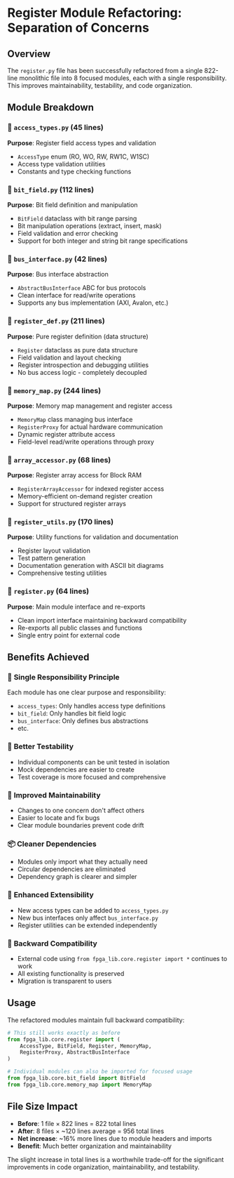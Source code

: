 # Register Module Refactoring: Separation of Concerns

## Overview

The `register.py` file has been successfully refactored from a single 822-line monolithic file into 8 focused modules, each with a single responsibility. This improves maintainability, testability, and code organization.

## Module Breakdown

### 📁 `access_types.py` (45 lines)
**Purpose**: Register field access types and validation
- `AccessType` enum (RO, WO, RW, RW1C, W1SC)
- Access type validation utilities
- Constants and type checking functions

### 📁 `bit_field.py` (112 lines)  
**Purpose**: Bit field definition and manipulation
- `BitField` dataclass with bit range parsing
- Bit manipulation operations (extract, insert, mask)
- Field validation and error checking
- Support for both integer and string bit range specifications

### 📁 `bus_interface.py` (42 lines)
**Purpose**: Bus interface abstraction
- `AbstractBusInterface` ABC for bus protocols
- Clean interface for read/write operations
- Supports any bus implementation (AXI, Avalon, etc.)

### 📁 `register_def.py` (211 lines)
**Purpose**: Pure register definition (data structure)
- `Register` dataclass as pure data structure
- Field validation and layout checking
- Register introspection and debugging utilities
- No bus access logic - completely decoupled

### 📁 `memory_map.py` (244 lines)
**Purpose**: Memory map management and register access
- `MemoryMap` class managing bus interface
- `RegisterProxy` for actual hardware communication
- Dynamic register attribute access
- Field-level read/write operations through proxy

### 📁 `array_accessor.py` (68 lines)
**Purpose**: Register array access for Block RAM
- `RegisterArrayAccessor` for indexed register access
- Memory-efficient on-demand register creation
- Support for structured register arrays

### 📁 `register_utils.py` (170 lines)
**Purpose**: Utility functions for validation and documentation
- Register layout validation
- Test pattern generation
- Documentation generation with ASCII bit diagrams
- Comprehensive testing utilities

### 📁 `register.py` (64 lines)
**Purpose**: Main module interface and re-exports
- Clean import interface maintaining backward compatibility
- Re-exports all public classes and functions
- Single entry point for external code

## Benefits Achieved

### 🎯 **Single Responsibility Principle**
Each module has one clear purpose and responsibility:
- `access_types`: Only handles access type definitions
- `bit_field`: Only handles bit field logic
- `bus_interface`: Only defines bus abstractions
- etc.

### 🧪 **Better Testability** 
- Individual components can be unit tested in isolation
- Mock dependencies are easier to create
- Test coverage is more focused and comprehensive

### 🔧 **Improved Maintainability**
- Changes to one concern don't affect others
- Easier to locate and fix bugs
- Clear module boundaries prevent code drift

### 📦 **Cleaner Dependencies**
- Modules only import what they actually need
- Circular dependencies are eliminated
- Dependency graph is clearer and simpler

### 🚀 **Enhanced Extensibility**
- New access types can be added to `access_types.py`
- New bus interfaces only affect `bus_interface.py`
- Register utilities can be extended independently

### 🔄 **Backward Compatibility**
- External code using `from fpga_lib.core.register import *` continues to work
- All existing functionality is preserved
- Migration is transparent to users

## Usage

The refactored modules maintain full backward compatibility:

```python
# This still works exactly as before
from fpga_lib.core.register import (
    AccessType, BitField, Register, MemoryMap, 
    RegisterProxy, AbstractBusInterface
)

# Individual modules can also be imported for focused usage
from fpga_lib.core.bit_field import BitField
from fpga_lib.core.memory_map import MemoryMap
```

## File Size Impact

- **Before**: 1 file × 822 lines = 822 total lines
- **After**: 8 files × ~120 lines average = 956 total lines
- **Net increase**: ~16% more lines due to module headers and imports
- **Benefit**: Much better organization and maintainability

The slight increase in total lines is a worthwhile trade-off for the significant improvements in code organization, maintainability, and testability.
